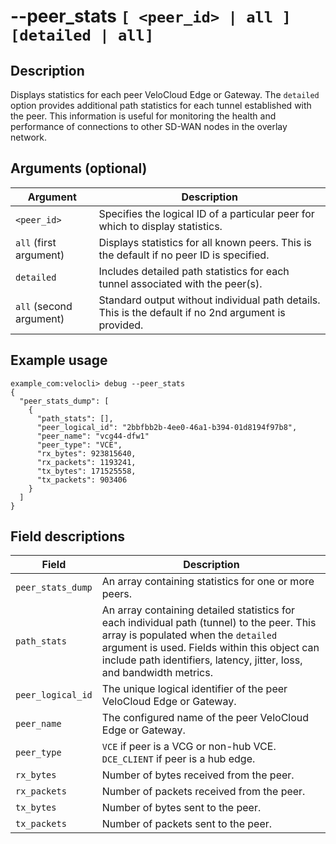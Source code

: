 #	--peer_stats `[ <peer_id> | all ] [detailed | all]`

##	Description
Displays statistics for each peer VeloCloud Edge or Gateway. The `detailed` option provides additional path statistics for each tunnel established with the peer. This information is useful for monitoring the health and performance of connections to other SD-WAN nodes in the overlay network.

##  Arguments (optional)
| Argument | Description |
|---|---|
| `<peer_id>` | Specifies the logical ID of a particular peer for which to display statistics. |
| `all` (first argument) | Displays statistics for all known peers. This is the default if no peer ID is specified. |
| `detailed` | Includes detailed path statistics for each tunnel associated with the peer(s). |
| `all` (second argument) | Standard output without individual path details.  This is the default if no 2nd argument is provided. |

##  Example usage
```
example_com:velocli> debug --peer_stats
{
  "peer_stats_dump": [
    {
      "path_stats": [],
      "peer_logical_id": "2bbfbb2b-4ee0-46a1-b394-01d8194f97b8",
      "peer_name": "vcg44-dfw1"
      "peer_type": "VCE",
      "rx_bytes": 923815640,
      "rx_packets": 1193241,
      "tx_bytes": 171525558,
      "tx_packets": 903406
    }
  ]
}
```

##  Field descriptions
| Field | Description |
|---|---|
| `peer_stats_dump` | An array containing statistics for one or more peers. |
| `path_stats` | An array containing detailed statistics for each individual path (tunnel) to the peer. This array is populated when the `detailed` argument is used. Fields within this object can include path identifiers, latency, jitter, loss, and bandwidth metrics. |
| `peer_logical_id` | The unique logical identifier of the peer VeloCloud Edge or Gateway. |
| `peer_name` | The configured name of the peer VeloCloud Edge or Gateway. |
| `peer_type` | `VCE` if peer is a VCG or non-hub VCE.  `DCE_CLIENT` if peer is a hub edge. |
| `rx_bytes` | Number of bytes received from the peer. |
| `rx_packets` | Number of packets received from the peer. |
| `tx_bytes` | Number of bytes sent to the peer. |
| `tx_packets` | Number of packets sent to the peer. |